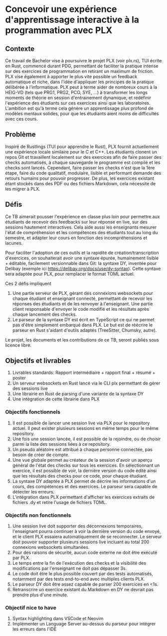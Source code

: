 # Concevoir une expérience d'apprentissage interactive à la programmation avec PLX

## Contexte
Ce travail de Bachelor vise à poursuivre le projet PLX (voir plx.rs), TUI écrite en Rust, commencé durant PDG, permettant de faciliter la pratique intense sur des exercices de programmation en retirant un maximum de friction. PLX vise également à apporter le plus vite possible un feedback automatique et riche, dans l'idée d'appliquer les principes de la pratique délibérée à l'informatique. PLX peut à terme aider de nombreux cours à la HEIG-VD (tels que PRG1, PRG2, PCO, SYE, ...) à transformer les longs moments de théorie en session d'entrainement dynamique, et redéfinir l'expérience des étudiants sur ces exercices ainsi que les laboratoires. L'ambition est qu'à terme cela génère un apprentissage plus profond de modèles mentaux solides, pour que les étudiants aient moins de difficultés avec ces cours.

## Problème

Inspiré de Rustlings (TUI pour apprendre le Rust), PLX fournit actuellement une expérience locale similaire pour le C et C++. Les étudiants clonent un repos Git et travaillent localement sur des exercices afin de faire passer des checks automatisés, à chaque sauvegarde le programme est compilé et les checks sont lancés. Cependant, faire passer les checks n'est que la 1ère étape, faire du code qualitatif, modulaire, lisible et performant demande des retours humains pour pouvoir progresser. De plus, les exercices existant étant stockés dans des PDF ou des fichiers Markdown, cela nécessite de les migrer à PLX.

## Défis

Ce TB aimerait pousser l'expérience en classe plus loin pour permettre aux étudiants de recevoir des feedbacks sur leur réponse en live, sur des sessions hautement interactives. Cela aide aussi les enseignants mesurer l'état de compréhension et les compétences des étudiants tout au long du semestre, et adapter leur cours en fonction des incompréhensions et lacunes.

Pour faciliter l'adoption de ces outils et la rapidité de création/transcription d'exercices, on souhaiterait avoir une syntaxe épurée, humainement lisible + éditable, facilement versionnable dans Git: la syntaxe DY, inventée pour Delibay (exemple ici https://delibay.org/docs/use/dy-syntax). Cette syntaxe sera adaptée pour PLX, pour remplacer le format TOML actuel.

Ces 2 défis impliquent
1. Une partie serveur de PLX, gérant des connexions websockets pour chaque étudiant et enseignant connecté, permettant de recevoir les réponses des étudiants et de les renvoyer à l'enseignant. Une partie client responsable d'envoyer le code modifié et les résultats après chaque lancement des checks.
1. Le parseur de la syntaxe DY est écrit en TypeScript ce qui ne permet pas d'être simplement embarqué dans PLX. Le but est de réécrire le parseur en Rust s'aidant d'outils adaptés (TreeSitter, Chumsky, autre).

Le projet, les documents et les contributions de ce TB, seront publiés sous licence libre.

## Objectifs et livrables
1. Livrables standards: Rapport intermédiaire + rapport final + résumé + poster
1. Un serveur websockets en Rust lancé via le CLI plx permettant de gérer des sessions live
1. Une librairie en Rust de parsing d'une variante de la syntaxe DY
1. Une intégration de cette librairie dans PLX

### Objectifs fonctionnels
1. Il est possible de lancer une session live via PLX pour le repository actuel. Il peut exister plusieurs sessions en même temps pour le même repository.
1. Une fois une session lancée, il est possible de la rejoindre, ou de choisir parmi la liste des sessions liées à ce repository.
1. Un pseudo aléatoire est attribué à chaque personne connectée, pas besoin de créer de compte.
1. Une vue globale permet au créateur de la session d'avoir un aperçu général de l'état des checks sur tous les exercices. En sélectionnant un exercice, il est possible de voir, la dernière version du code édité ainsi que les résultats des checks pour ce code, pour chaque étudiant.
1. La syntaxe DY adaptée à PLX permet de décrire les informations d'un cours, des compétences et des exercices. Le parseur sera capable de détecter les erreurs.
1. L'intégration dans PLX permettant d'afficher les exercices extraits de fichiers .dy et retire l'usage de fichiers TOML.

### Objectifs non fonctionnels
1. Une session live doit supporter des déconnexions temporaires, l'enseignant pourra continuer à voir la dernière version du code envoyé, et le client PLX essaiera automatiquement de se reconnecter. Le serveur doit pouvoir supporter plusieurs sessions live incluant au total 200 connexions websockets simultanées.
1. Pour des raisons de sécurité, aucun code externe ne doit être exécuté par PLX.
1. Le temps entre la fin de l'exécution des checks et la visibilité des modifications par l'enseignant ne doit pas dépasser 3s.
1. Le code doit être le plus possible couvert par des tests automatisés, notamment par des tests end-to-end avec multiples clients PLX.
1. Le parseur DY doit être assez capable de parser 200 exercices en <1s.
1. Retranscrire un exercice existant du Markdown en DY ne devrait pas prendre plus d'une minute.

### Objectif nice to have
1. Syntax highlighting dans VSCode et Neovim
1. Implémenter un Language Server au-dessus du parseur pour intégrer les erreurs dans l'IDE

